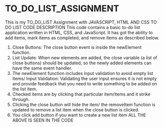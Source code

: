 # TO_DO_LIST_ASSIGNMENT
This is my TO_DO_LIST Assignment with JAVASCRIPT, HTML AND CSS
TO DO LIST CODE DESCRIPTION
This code contains a basic to-do list application written in HTML, CSS, and JavaScript.
 It has got the ability to add items, mark items as completed, and remove items as described below.

1.	Close Buttons: The close button event is inside the newElement function.
2.	List Update: When new elements are added, the close variable (a list of close buttons) should be updated, so the newly added elements can have the same event handler.
3.	The newElement function includes input validation to avoid empty list items/ Input Validation: Validating the user input ensures it is not empty and provide feedback that you need to write something to be added on the list item. 
4.	Checked items are by clicking that particular item/items and it strike through.
5.	Clicking the close button will hide the item/ the removeItem function is updated to remove a list item when the close button is clicked.
6.	You click add button if you want to create a new list item
ALL THE ABOVE IS SEEN IN THE CODE
